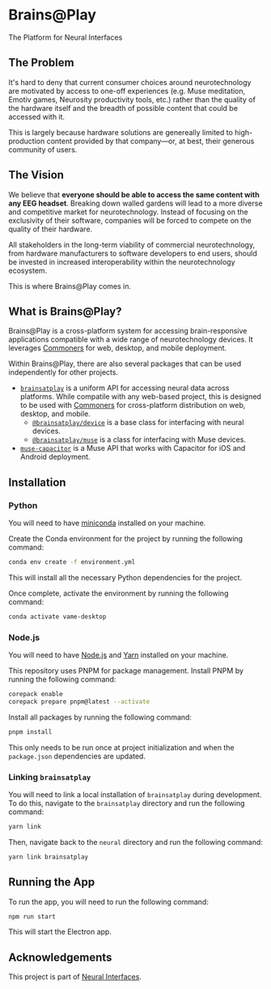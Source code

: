 # Brains@Play
The Platform for Neural Interfaces

## The Problem
It's hard to deny that current consumer choices around neurotechnology are motivated by access to one-off experiences (e.g. Muse meditation, Emotiv games, Neurosity productivity tools, etc.) rather than the quality of the hardware itself and the breadth of possible content that could be accessed with it. 

This is largely because hardware solutions are genereally limited to high-production content provided by that company—or, at best, their generous community of users.

## The Vision
We believe that **everyone should be able to access the same content with any EEG headset**. Breaking down walled gardens will lead to a more diverse and competitive market for neurotechnology. Instead of focusing on the exclusivity of their software, companies will be forced to compete on the quality of their hardware.

All stakeholders in the long-term viability of commercial neurotechnology, from hardware manufacturers to software developers to end users, should be invested in increased interoperability within the neurotechnology ecosystem.

This is where Brains@Play comes in.

## What is Brains@Play?
Brains@Play is a cross-platform system for accessing brain-responsive applications compatible with a wide range of neurotechnology devices. It leverages [Commoners](https://commoners.dev) for web, desktop, and mobile deployment.

Within Brains@Play, there are also several packages that can be used independently for other projects.
- [`brainsatplay`](./packages/brainsatplay) is a uniform API for accessing neural data across platforms. While compatile with any web-based project, this is designed to be used with [Commoners](https://commoners.dev) for cross-platform distribution on web, desktop, and mobile.
    - [`@brainsatplay/device`](./packages/@brainsatplay/device) is a base class for interfacing with neural devices.
    - [`@brainsatplay/muse`](./packages/@brainsatplay/muse) is a class for interfacing with Muse devices.
- [`muse-capacitor`](./packages/muse-capacitor) is a Muse API that works with Capacitor for iOS and Android deployment.

## Installation
### Python
You will need to have [miniconda](https://docs.conda.io/en/latest/miniconda.html) installed on your machine.

Create the Conda environment for the project by running the following command:

```bash
conda env create -f environment.yml 
```
This will install all the necessary Python dependencies for the project.

Once complete, activate the environment by running the following command:
```bash
conda activate vame-desktop
```

### Node.js
You will need to have [Node.js](https://nodejs.org/en/) and [Yarn](https://yarnpkg.com/getting-started/install) installed on your machine.

This repository uses PNPM for package management. Install PNPM by running the following command:
```bash
corepack enable
corepack prepare pnpm@latest --activate
```

Install all packages by running the following command:
```bash
pnpm install
```

This only needs to be run once at project initialization and when the `package.json` dependencies are updated.

### Linking `brainsatplay`
You will need to link a local installation of `brainsatplay` during development. To do this, navigate to the `brainsatplay` directory and run the following command:
```bash
yarn link
```

Then, navigate back to the `neural` directory and run the following command:
```bash
yarn link brainsatplay
```

## Running the App
To run the app, you will need to run the following command:
```bash
npm run start
```

This will start the Electron app.

## Acknowledgements
This project is part of [Neural Interfaces](https://github.com/neuralinterfaces).